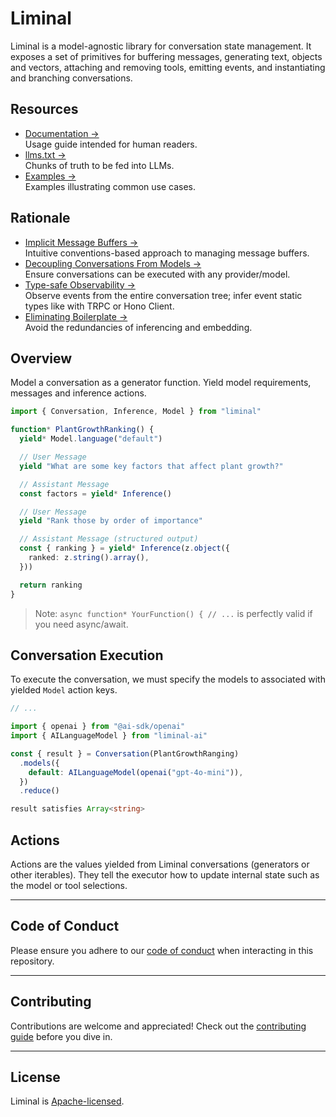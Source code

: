 # Liminal <Badge type="warning" text="beta" />

Liminal is a model-agnostic library for conversation state management. It
exposes a set of primitives for buffering messages, generating text, objects and
vectors, attaching and removing tools, emitting events, and instantiating and
branching conversations.

## Resources

- [Documentation &rarr;](https://liminal.land)<br />Usage guide intended for
  human readers.
- [llms.txt &rarr;](./llms.txt)<br />Chunks of truth to be fed into LLMs.
- [Examples &rarr;](https://github.com/harrysolovay/liminal/tree/main/examples)<br />Examples
  illustrating common use cases.

## Rationale

- [Implicit Message Buffers &rarr;](https://liminal.land/rationale/implicit_message_buffers.md)<br />Intuitive
  conventions-based approach to managing message buffers.
- [Decoupling Conversations From Models &rarr;](https://liminal.land/rationale/decoupling_from_models)<br />Ensure
  conversations can be executed with any provider/model.
- [Type-safe Observability &rarr;](https://liminal.land/rationale/type-safe_observability)<br />Observe
  events from the entire conversation tree; infer event static types like with
  TRPC or Hono Client.
- [Eliminating Boilerplate &rarr;](https://liminal.land/rationale/eliminating_boilerplate.md)<br />Avoid
  the redundancies of inferencing and embedding.

## Overview

Model a conversation as a generator function. Yield model requirements, messages
and inference actions.

```ts
import { Conversation, Inference, Model } from "liminal"

function* PlantGrowthRanking() {
  yield* Model.language("default")

  // User Message
  yield "What are some key factors that affect plant growth?"

  // Assistant Message
  const factors = yield* Inference()

  // User Message
  yield "Rank those by order of importance"

  // Assistant Message (structured output)
  const { ranking } = yield* Inference(z.object({
    ranked: z.string().array(),
  }))

  return ranking
}
```

> Note: `async function* YourFunction() { // ...` is perfectly valid if you need
> async/await.

## Conversation Execution

To execute the conversation, we must specify the models to associated with
yielded `Model` action keys.

```ts
// ...

import { openai } from "@ai-sdk/openai"
import { AILanguageModel } from "liminal-ai"

const { result } = Conversation(PlantGrowthRanging)
  .models({
    default: AILanguageModel(openai("gpt-4o-mini")),
  })
  .reduce()

result satisfies Array<string>
```

## Actions

Actions are the values yielded from Liminal conversations (generators or other
iterables). They tell the executor how to update internal state such as the
model or tool selections.

---

## **Code of Conduct**

Please ensure you adhere to our [code of conduct](CODE_OF_CONDUCT.md) when
interacting in this repository.

---

## **Contributing**

Contributions are welcome and appreciated! Check out the
[contributing guide](CONTRIBUTING.md) before you dive in.

---

## **License**

Liminal is [Apache-licensed](LICENSE).

